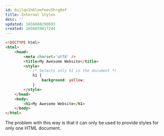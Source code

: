 ```yaml
---
id: 6sjlqv1h6lomfeev5hrg0of
title: Internal Styles
desc: ''
updated: 1656860290693
created: 1656859817244
---
```


```html
<!DOCTYPE html>
<html>
    <head>
        <meta charset='utf8' />
        <title>My Awesome Website</title>
        <style>
            /* Selects only h1 in the document */
            h1 {
                background: yellow;
            }
        </style>
    </head>
    <body>
        <h1>My Awesome Website</h1>
    </body>
</html>
```

The problem with this way is that it can only be used to provide styles for only one HTML document.
